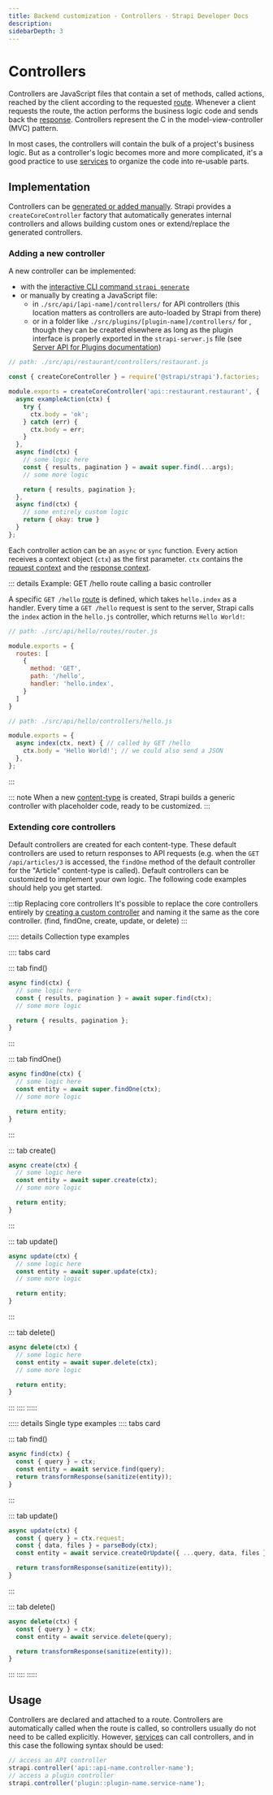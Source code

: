 ```yaml
---
title: Backend customization - Controllers - Strapi Developer Docs
description:
sidebarDepth: 3
---
```


<!-- TODO: update SEO -->

# Controllers

Controllers are JavaScript files that contain a set of methods, called actions, reached by the client according to the requested [route](/developer-docs/latest/development/backend-customization/routes.md). Whenever a client requests the route, the action performs the business logic code and sends back the [response](/developer-docs/latest/development/backend-customization/requests-responses.md#responses). Controllers represent the C in the model-view-controller (MVC) pattern.

In most cases, the controllers will contain the bulk of a project's business logic. But as a controller's logic becomes more and more complicated, it's a good practice to use [services](/developer-docs/latest/development/backend-customization/services.md) to organize the code into re-usable parts.

## Implementation

Controllers can be [generated or added manually](#adding-a-new-controller). Strapi provides a `createCoreController` factory that automatically generates internal controllers and allows building custom ones or extend/replace the generated controllers.

### Adding a new controller

A new controller can be implemented:

- with the [interactive CLI command `strapi generate`](/developer-docs/latest/developer-resources/cli/CLI.md#strapi-generate)
- or manually by creating a JavaScript file:
  - in `./src/api/[api-name]/controllers/` for API controllers (this location matters as controllers are auto-loaded by Strapi from there)
  - or in a folder like `./src/plugins/[plugin-name]/controllers/` for , though they can be created elsewhere as long as the plugin interface is properly exported in the `strapi-server.js` file (see [Server API for Plugins documentation](/developer-docs/latest/developer-resources/plugin-api-reference/server.md))

```js
// path: ./src/api/restaurant/controllers/restaurant.js

const { createCoreController } = require('@strapi/strapi').factories;

module.exports = createCoreController('api::restaurant.restaurant', {
  async exampleAction(ctx) {
    try {
      ctx.body = 'ok';
    } catch (err) {
      ctx.body = err;
    }
  },
  async find(ctx) {
    // some logic here
    const { results, pagination } = await super.find(...args);
    // some more logic

    return { results, pagination };
  },
  async find(ctx) {
    // some entirely custom logic
    return { okay: true }
  }
};
```

Each controller action can be an `async` or `sync` function.
Every action receives a context object (`ctx`) as the first parameter. `ctx` contains the [request context](/developer-docs/latest/development/backend-customization/requests-responses.md#requests) and the [response context](/developer-docs/latest/development/backend-customization/requests-responses.md#responses).

::: details Example: GET /hello route calling a basic controller

A specific `GET /hello` [route](/developer-docs/latest/development/backend-customization/routes.md) is defined, which takes `hello.index` as a handler. Every time a `GET /hello` request is sent to the server, Strapi calls the `index` action in the `hello.js` controller, which returns `Hello World!`:

```js
// path: ./src/api/hello/routes/router.js

module.exports = {
  routes: [
    {
      method: 'GET',
      path: '/hello',
      handler: 'hello.index',
    }
  ]
}

// path: ./src/api/hello/controllers/hello.js

module.exports = {
  async index(ctx, next) { // called by GET /hello 
    ctx.body = 'Hello World!'; // we could also send a JSON
  },
};
```

:::

::: note
When a new [content-type](/developer-docs/latest/development/backend-customization/models.md#content-types) is created, Strapi builds a generic controller with placeholder code, ready to be customized.
:::

### Extending core controllers

Default controllers are created for each content-type. These default controllers are used to return responses to API requests (e.g. when the `GET /api/articles/3` is accessed, the `findOne` method of the default controller for the "Article" content-type is called). Default controllers can be customized to implement your own logic. The following code examples should help you get started.

:::tip Replacing core controllers
It's possible to replace the core controllers entirely by [creating a custom controller](#adding-a-new-controller) and naming it the same as the core controller.
(find, findOne, create, update, or delete)
:::


::::: details Collection type examples

:::: tabs card

::: tab find()

```js
async find(ctx) {
  // some logic here
  const { results, pagination } = await super.find(ctx);
  // some more logic

  return { results, pagination };
}
```

:::

::: tab findOne()

```js
async findOne(ctx) {
  // some logic here
  const entity = await super.findOne(ctx);
  // some more logic

  return entity;
}
```

:::

::: tab create()

```js
async create(ctx) {
  // some logic here
  const entity = await super.create(ctx);
  // some more logic

  return entity;
}
```

:::

::: tab update()

```js
async update(ctx) {
  // some logic here
  const entity = await super.update(ctx);
  // some more logic

  return entity;
}
```

:::

::: tab delete()

```js
async delete(ctx) {
  // some logic here
  const entity = await super.delete(ctx);
  // some more logic

  return entity;
}
```

:::
::::
:::::

::::: details Single type examples
:::: tabs card

::: tab find()

```js
async find(ctx) {
  const { query } = ctx;
  const entity = await service.find(query);
  return transformResponse(sanitize(entity));
}

```

:::

::: tab update()

```js
async update(ctx) {
  const { query } = ctx.request;
  const { data, files } = parseBody(ctx);
  const entity = await service.createOrUpdate({ ...query, data, files });

  return transformResponse(sanitize(entity));
}
```

:::

::: tab delete()

```js
async delete(ctx) {
  const { query } = ctx;
  const entity = await service.delete(query);

  return transformResponse(sanitize(entity));
}
```

:::
::::
:::::

## Usage

Controllers are declared and attached to a route. Controllers are automatically called when the route is called, so controllers usually do not need to be called explicitly. However, [services](/developer-docs/latest/development/backend-customization/services.md) can call controllers, and in this case the following syntax should be used:

```js
// access an API controller
strapi.controller('api::api-name.controller-name');
// access a plugin controller
strapi.controller('plugin::plugin-name.service-name');
```

